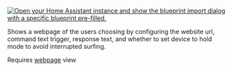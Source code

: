 [![Open your Home Assistant instance and show the blueprint import dialog with a specific blueprint pre-filled.](https://my.home-assistant.io/badges/blueprint_import.svg)](https://my.home-assistant.io/redirect/blueprint_import/?blueprint_url=https%3A%2F%2Fraw.githubusercontent.com%2Fdinki%2FView-Assist%2Fmain%2FView+Assist+custom+sentences%2FShow+Webpage%2Fblueprint-showwebpage.yaml)


Shows a webpage of the users choosing by configuring the website url, command text trigger, response text, and whether to set device to hold mode to avoid interrupted surfing.

Requires [webpage](https://github.com/dinki/View-Assist/tree/main/View%20Assist%20dashboard%20and%20views/views/webpage) view
